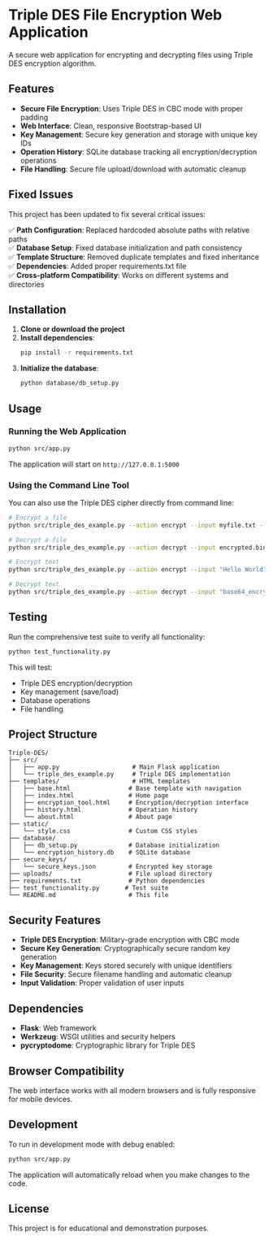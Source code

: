 # Triple DES File Encryption Web Application

A secure web application for encrypting and decrypting files using Triple DES encryption algorithm.

## Features

- **Secure File Encryption**: Uses Triple DES in CBC mode with proper padding
- **Web Interface**: Clean, responsive Bootstrap-based UI
- **Key Management**: Secure key generation and storage with unique key IDs
- **Operation History**: SQLite database tracking all encryption/decryption operations
- **File Handling**: Secure file upload/download with automatic cleanup

## Fixed Issues

This project has been updated to fix several critical issues:

✅ **Path Configuration**: Replaced hardcoded absolute paths with relative paths  
✅ **Database Setup**: Fixed database initialization and path consistency  
✅ **Template Structure**: Removed duplicate templates and fixed inheritance  
✅ **Dependencies**: Added proper requirements.txt file  
✅ **Cross-platform Compatibility**: Works on different systems and directories  

## Installation

1. **Clone or download the project**
2. **Install dependencies**:
   ```bash
   pip install -r requirements.txt
   ```
3. **Initialize the database**:
   ```bash
   python database/db_setup.py
   ```

## Usage

### Running the Web Application

```bash
python src/app.py
```

The application will start on `http://127.0.0.1:5000`

### Using the Command Line Tool

You can also use the Triple DES cipher directly from command line:

```bash
# Encrypt a file
python src/triple_des_example.py --action encrypt --input myfile.txt --output encrypted.bin

# Decrypt a file
python src/triple_des_example.py --action decrypt --input encrypted.bin --output decrypted.txt --key-name your_key_id

# Encrypt text
python src/triple_des_example.py --action encrypt --input "Hello World" --text

# Decrypt text
python src/triple_des_example.py --action decrypt --input "base64_encrypted_text" --text --key-name your_key_id
```

## Testing

Run the comprehensive test suite to verify all functionality:

```bash
python test_functionality.py
```

This will test:
- Triple DES encryption/decryption
- Key management (save/load)
- Database operations
- File handling

## Project Structure

```
Triple-DES/
├── src/
│   ├── app.py                    # Main Flask application
│   └── triple_des_example.py     # Triple DES implementation
├── templates/                    # HTML templates
│   ├── base.html                # Base template with navigation
│   ├── index.html               # Home page
│   ├── encryption_tool.html     # Encryption/decryption interface
│   ├── history.html             # Operation history
│   └── about.html               # About page
├── static/
│   └── style.css                # Custom CSS styles
├── database/
│   ├── db_setup.py              # Database initialization
│   └── encryption_history.db    # SQLite database
├── secure_keys/
│   └── secure_keys.json         # Encrypted key storage
├── uploads/                     # File upload directory
├── requirements.txt             # Python dependencies
├── test_functionality.py       # Test suite
└── README.md                    # This file
```

## Security Features

- **Triple DES Encryption**: Military-grade encryption with CBC mode
- **Secure Key Generation**: Cryptographically secure random key generation
- **Key Management**: Keys stored securely with unique identifiers
- **File Security**: Secure filename handling and automatic cleanup
- **Input Validation**: Proper validation of user inputs

## Dependencies

- **Flask**: Web framework
- **Werkzeug**: WSGI utilities and security helpers
- **pycryptodome**: Cryptographic library for Triple DES

## Browser Compatibility

The web interface works with all modern browsers and is fully responsive for mobile devices.

## Development

To run in development mode with debug enabled:

```bash
python src/app.py
```

The application will automatically reload when you make changes to the code.

## License

This project is for educational and demonstration purposes.
